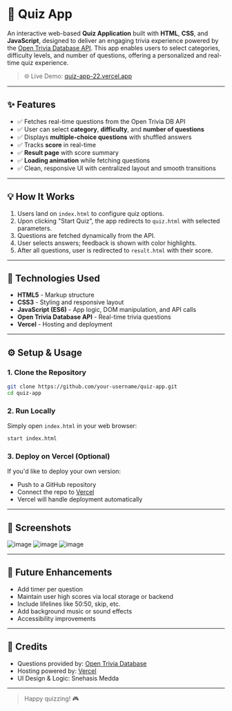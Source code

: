# 🎯 Quiz App

An interactive web-based **Quiz Application** built with **HTML**, **CSS**, and **JavaScript**, designed to deliver an engaging trivia experience powered by the [Open Trivia Database API](https://opentdb.com/). This app enables users to select categories, difficulty levels, and number of questions, offering a personalized and real-time quiz experience.

> 🌐 Live Demo: [quiz-app-22.vercel.app](https://quiz-app-22.vercel.app/)

---

## ✨ Features

- ✅ Fetches real-time questions from the Open Trivia DB API
- ✅ User can select **category**, **difficulty**, and **number of questions**
- ✅ Displays **multiple-choice questions** with shuffled answers
- ✅ Tracks **score** in real-time
- ✅ **Result page** with score summary
- ✅ **Loading animation** while fetching questions
- ✅ Clean, responsive UI with centralized layout and smooth transitions

---

## 💡 How It Works

1. Users land on `index.html` to configure quiz options.
2. Upon clicking "Start Quiz", the app redirects to `quiz.html` with selected parameters.
3. Questions are fetched dynamically from the API.
4. User selects answers; feedback is shown with color highlights.
5. After all questions, user is redirected to `result.html` with their score.

---

## 🚀 Technologies Used

- **HTML5** - Markup structure
- **CSS3** - Styling and responsive layout
- **JavaScript (ES6)** - App logic, DOM manipulation, and API calls
- **Open Trivia Database API** - Real-time trivia questions
- **Vercel** - Hosting and deployment

---

## ⚙️ Setup & Usage

### 1. Clone the Repository
```bash
git clone https://github.com/your-username/quiz-app.git
cd quiz-app
```

### 2. Run Locally
Simply open `index.html` in your web browser:
```bash
start index.html
```

### 3. Deploy on Vercel (Optional)
If you'd like to deploy your own version:
- Push to a GitHub repository
- Connect the repo to [Vercel](https://vercel.com/)
- Vercel will handle deployment automatically

---

## 🎯 Screenshots

![image](https://github.com/user-attachments/assets/fffb06a9-a266-4023-9912-f44cd98548f9)
![image](https://github.com/user-attachments/assets/e9bdb34a-8322-435f-b967-c1ad8b561f1d)
![image](https://github.com/user-attachments/assets/701e3ec2-4916-4427-9479-8e6c6747ef69)


---

## 🚀 Future Enhancements

- Add timer per question
- Maintain user high scores via local storage or backend
- Include lifelines like 50:50, skip, etc.
- Add background music or sound effects
- Accessibility improvements

---

## 🙌 Credits

- Questions provided by: [Open Trivia Database](https://opentdb.com/)
- Hosting powered by: [Vercel](https://vercel.com/)
- UI Design & Logic: Snehasis Medda

---


> Happy quizzing! 🎮

